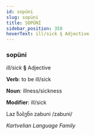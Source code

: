 ```yaml
---
id: sopüni
slug: sopüni
title: SOPÜNİ
sidebar_position: 358
hoverText: ill/sick § Adjective
---
```


### sopüni

*ill/sick* **§** Adjective

**Verb**: to be ill/sick

**Noun**: illness/sickness

**Modifier**: ill/sick

Laz ზაბუნი zabuni /zabuni/

*Kartvelian Language Family*